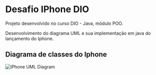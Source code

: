 # Desafio IPhone DIO

Projeto desenvolvido no curso DIO - Java, módulo POO.

Desenvolvimento do diagrama UML e sua implementação em java do lançamento do Iphone.


## Diagrama de classes do Iphone

![iPhone UML Diagram](out/classDiagram/classDiagram.png)
